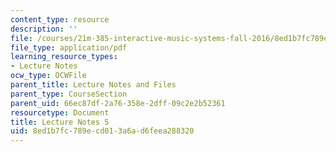 ```yaml
---
content_type: resource
description: ''
file: /courses/21m-385-interactive-music-systems-fall-2016/8ed1b7fc789ecd013a6ad6feea288320_MIT21M_385F16_L5.pdf
file_type: application/pdf
learning_resource_types:
- Lecture Notes
ocw_type: OCWFile
parent_title: Lecture Notes and Files
parent_type: CourseSection
parent_uid: 66ec87df-2a76-358e-2dff-09c2e2b52361
resourcetype: Document
title: Lecture Notes 5
uid: 8ed1b7fc-789e-cd01-3a6a-d6feea288320
---
```

